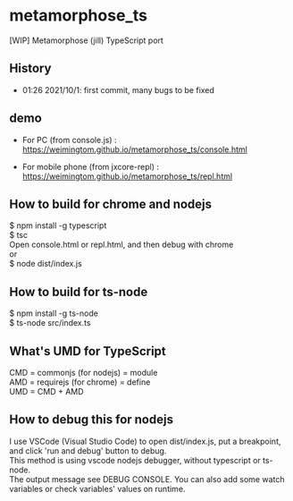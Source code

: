# metamorphose_ts
[WIP] Metamorphose (jill) TypeScript port

## History  
* 01:26 2021/10/1: first commit, many bugs to be fixed  

## demo  
* For PC (from console.js) :   
https://weimingtom.github.io/metamorphose_ts/console.html
 
* For mobile phone (from jxcore-repl) :  
https://weimingtom.github.io/metamorphose_ts/repl.html  

## How to build for chrome and nodejs  
$ npm install -g typescript  
$ tsc  
Open console.html or repl.html, and then debug with chrome  
or  
$ node dist/index.js  

## How to build for ts-node  
$ npm install -g ts-node    
$ ts-node src/index.ts  

## What's UMD for TypeScript  
CMD = commonjs (for nodejs) = module  
AMD = requirejs (for chrome) = define  
UMD = CMD + AMD  

## How to debug this for nodejs  
I use VSCode (Visual Studio Code) to open dist/index.js, put a breakpoint, and click 'run and debug' button to debug.   
This method is using vscode nodejs debugger, without typescript or ts-node.  
The output message see DEBUG CONSOLE. You can also add some watch variables or check variables' values on runtime.     
